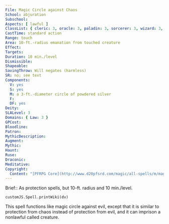 ```yaml
---
File: Magic Circle against Chaos
School: abjuration
Subschool: 
Aspects: [ lawful ]
ClassList: { cleric: 3, oracle: 3, paladin: 3, sorcerer: 3, wizard: 3, summoner: 3, unchained summoner: 3, inquisitor: 3, shaman: 3, occultist: 3, spiritualist: 3, medium: 3 }
CastTime: standard action
Range: touch
Area: 10-ft.-radius emanation from touched creature
Effect: 
Targets: 
Duration: 10 min./level
Dismissible: 
Shapeable: 
SavingThrow: Will negates (harmless)
SR: no; see text
Components:
  V: yes
  S: yes
  M: a 3-ft.-diameter circle of powdered silver
  F: 
  DF: yes
Deity: 
SLALevel: 3
Domains: { Law: 3 }
GPCost: 
Bloodline: 
Patron: 
MythicDescription: 
Augment: 
Mythic: 
Haunt: 
Ruse: 
Draconic: 
Meditative: 
Copyright:
  Content: "[PFRPG Core](http://www.d20pfsrd.com/magic/all-spells/m/magic-circle-against-chaos)"
---
```

Brief:: As protection spells, but 10-ft. radius and 10 min./level.

```dataviewjs
customJS.Spell.printWiki(dv)
```

This spell functions like magic circle against evil, except that it is similar to protection from chaos instead of protection from evil, and it can imprison a nonlawful called creature.
